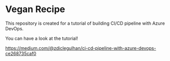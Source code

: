 ﻿# Vegan Recipe

This repository is created for a tutorial of building CI/CD pipeline with Azure DevOps. 

You can have a look at the tutorial!

https://medium.com/@zdiclegulhan/ci-cd-pipeline-with-azure-devops-ce268735caf0
